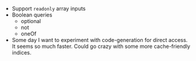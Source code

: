 - Support `readonly` array inputs
- Boolean queries
  - optional
  - not
  - oneOf
- Some day I want to experiment with code-generation for direct access. It seems so much faster. Could go crazy with some more cache-friendly indices.
